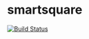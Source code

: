 # smartsquare

[![Build Status](https://travis-ci.org/gbarilla2/smartsquare.svg?branch=master)](https://travis-ci.org/gbarilla2/smartsquare)
